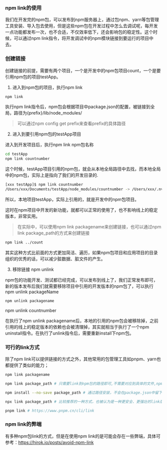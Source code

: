 ### npm link的使用

我们在开发完的npm包，可以发布到npm服务器上，通过包npm、yarn等包管理工具安装、导入包去使用，但是这些npm包在开发过程中怎么去调试呢，每开发一点功能都发布一次，也不合适，不仅效率低下，还会影响包的稳定性。这个时候，可以通过npm link指令，将开发调试中的npm模块链接到要运行的项目中去。

### 创建链接

创建链接的前提，需要有两个项目，一个是开发中的npm包项目count，一个是要引用npm包的项目testApp。

1. 进入到npm包的项目，执行npm link

```bash
npm link
```

执行npm link指令后，npm包会根据项目中package.json的配置，被链接到全局，路径为{prefix}/lib/node_modules/<package>

> 可以通过npm config get prefix来查看prefix的具体路径

2. 进入到要引用npm包的testApp项目

进入到开发项目后，执行npm link npm包名称

```bash
cd testApp
npm link countnumber
```

这个时候，testApp项目引用的npm包，就会从本地全局路径中去找，而本地全局中的npm包，实际上是指向了我们的开发目录的.

```bash
[xxx testApp]$ npm link countnumber
/Users/xxx/Documents/testApp/node_modules/countnumber -> /Users/xxx/.nvm/versions/node/v14.16.0/lib/node_modules/countnumber -> /Users/xxx/Documents/count
```

所以，本地项目testApp，实际上引用的，就是开发中的npm包项目。

这时在npm项目中开发的新功能，就都可以正常的使用了，也不影响线上的稳定版本，非常实用。

> 在实际中，可以使用npm link packagename来创建链接，也可以通过npm link package_path的方式来创建链接

```bash
npm link ../count
```

其实这种方式比前面的方式更加简洁、遍历，如果npm包项目和应用项目的目录组织的优秀的话，可以减少脏数据、脏文件的产生。

3. 移除链接 npm unlink

npm包的功能开发、测试都已经完成，可以发布到线上了，我们正常发布即可，新的版本发布后我们就需要移除项目中引用的开发版本的npm包了，可以执行npm unlink packageName

```bash
npm unlink packagename
```

npm unlink countnumber

在执行了npm unlink packagename后，本地的引用的npm包会被移除掉，之前引用的线上的稳定版本的依赖也会被清理掉，其实就相当于执行了一个npm uninstall指令。在执行了unlink指令后，需要重新install下npm包。

### 可行的link方式

除了npm link可以提供链接的方式之外，其他常用的包管理工具如pnpm、yarn也都提供了类似的能力；

```bash
npm link packagename

npm link package_path # 只需要link到npm包的路径即可,不需要对应到具体的文件,npm link ../eslint-cli

npm install --no-save package_path # 通过路径安装，不会在package.json中留下安装路径

npx link package_path # 比较推荐的一种方式，也被认为是一种更安全、更强壮的link版本，https://www.yarnpkg.cn/package/link

pnpm link # https://www.pnpm.cn/cli/link
```

### npm link的弊端

有多种npm包link的方式，但是在使用npm link的是可能会存在一些弊端，具体可参考：https://hirok.io/posts/avoid-npm-link